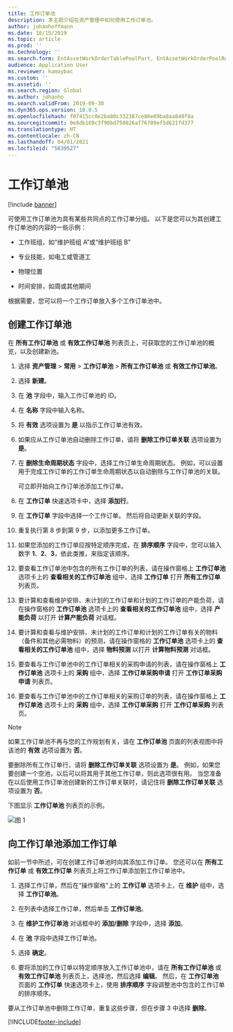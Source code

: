 ```yaml
---
title: 工作订单池
description: 本主题介绍在资产管理中如何使用工作订单池。
author: johanhoffmann
ms.date: 10/15/2019
ms.topic: article
ms.prod: ''
ms.technology: ''
ms.search.form: EntAssetWorkOrderTablePoolPart, EntAssetWorkOrderPoolReferenceInfoPart, EntAssetWorkOrderPool, EntAssetWorkOrderPoolPreviewPart
audience: Application User
ms.reviewer: kamaybac
ms.custom: ''
ms.assetid: ''
ms.search.region: Global
ms.author: johanho
ms.search.validFrom: 2019-09-30
ms.dyn365.ops.version: 10.0.5
ms.openlocfilehash: f07415cc0e2ba80c332387ce86e09ba8aa840f8a
ms.sourcegitcommit: 0e8db169c3f90bd750826af76709ef5d621fd377
ms.translationtype: HT
ms.contentlocale: zh-CN
ms.lasthandoff: 04/01/2021
ms.locfileid: "5839527"
---
```

# <a name="work-order-pools"></a>工作订单池

[!include [banner](../../includes/banner.md)]


可使用工作订单池为具有某些共同点的工作订单分组。 以下是您可以为其创建工作订单池的内容的一些示例：

- 工作班组，如“维护班组 A”或“维护班组 B”  

- 专业技能，如电工或管道工  

- 物理位置  

- 时间安排，如周或其他期间  

根据需要，您可以将一个工作订单放入多个工作订单池中。


## <a name="create-a-work-order-pool"></a>创建工作订单池

在 **所有工作订单池** 或 **有效工作订单池** 列表页上，可获取您的工作订单池的概览，以及创建新池。

1. 选择 **资产管理** > **常用** > **工作订单池** > **所有工作订单池** 或 **有效工作订单池**。

2. 选择 **新建**。

3. 在 **池** 字段中，输入工作订单池的 ID。

4. 在 **名称** 字段中输入名称。

5. 将 **有效** 选项设置为 **是** 以指示工作订单池有效。

6. 如果应从工作订单池自动删除工作订单，请将 **删除工作订单关联** 选项设置为 **是**。

7. 在 **删除生命周期状态** 字段中，选择工作订单生命周期状态。 例如，可以设置用于完成工作订单的工作订单生命周期状态以自动删除与工作订单池的关联。

    可立即开始向工作订单池添加工作订单。

8. 在 **工作订单** 快速选项卡中，选择 **添加行**。

9. 在 **工作订单** 字段中选择一个工作订单。 然后将自动更新关联的字段。

10. 重复执行第 8 步到第 9 步，以添加更多工作订单。

11. 如果您添加的工作订单应按特定顺序完成，在 **排序顺序** 字段中，您可以输入数字 **1**、**2**、**3**，依此类推，来指定该顺序。

12. 要查看工作订单池中包含的所有工作订单的列表，请在操作窗格上 **工作订单池** 选项卡上的 **查看相关的工作订单池** 组中，选择 **工作订单** 打开 **所有工作订单** 列表页。

13. 要计算和查看维护安排、未计划的工作订单和计划的工作订单的产能负荷，请在操作窗格的 **工作订单池** 选项卡上的 **查看相关的工作订单池** 组中，选择 **产能负荷** 以打开 **计算产能负荷** 对话框。

14. 要计算和查看与维护安排、未计划的工作订单和计划的工作订单有关的物料（备件和其他必需物料）的预测，请在操作窗格的 **工作订单池** 选项卡上的 **查看相关的工作订单池** 组中，选择 **物料预测** 以打开 **计算物料预测** 对话框。

15. 要查看与工作订单池中的工作订单相关的采购申请的列表，请在操作窗格上 **工作订单池** 选项卡上的 **采购** 组中，选择 **工作订单采购申请** 打开 **工作订单采购申请** 列表页。

16. 要查看与工作订单池中的工作订单相关的采购订单的列表，请在操作窗格上 **工作订单池** 选项卡上的 **采购** 组中，选择 **工作订单采购** 打开 **工作订单采购** 列表页。

>[!NOTE]
>如果工作订单池不再与您的工作规划有关，请在 **工作订单池** 页面的列表视图中将该池的 **有效** 选项设置为 **否**。

要删除所有工作订单行，请将 **删除工作订单关联** 选项设置为 **是**。 例如，如果您要创建一个空池，以后可以将其用于其他工作订单，则此选项很有用。 当您准备在以后使用工作订单池创建新的工作订单关联时，请记住将 **删除工作订单关联** 选项设置为 **否**。

下图显示 **工作订单池** 列表页的示例。

![图 1](media/22-work-orders.png)


## <a name="add-a-work-order-to-a-work-order-pool"></a>向工作订单池添加工作订单

如前一节中所述，可在创建工作订单池时向其添加工作订单。 您还可以在 **所有工作订单** 或 **有效工作订单** 列表页上将工作订单添加到工作订单池中。

1. 选择工作订单，然后在“操作窗格”上的 **工作订单** 选项卡上，在 **维护** 组中，选择 **工作订单池**。

2. 在列表中选择工作订单，然后单击 **工作订单池**。

3. 在 **维护工作订单池** 对话框中的 **添加/删除** 字段中，选择 **添加**。

4. 在 **池** 字段中选择工作订单池。

5. 选择 **确定**。

6. 要将添加的工作订单以特定顺序放入工作订单池中，请在 **所有工作订单池** 或 **有效工作订单池** 列表页上，选择池，然后选择 **编辑**。 然后，在 **工作订单池** 页面的 **工作订单** 快速选项卡上，使用 **排序顺序** 字段调整池中包含的工作订单的排序顺序。

要从工作订单池中删除工作订单，重复这些步骤，但在步骤 3 中选择 **删除**。



[!INCLUDE[footer-include](../../../includes/footer-banner.md)]
